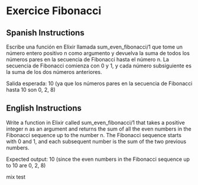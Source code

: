 # Exercice Fibonacci
## Spanish Instructions

Escribe una función en Elixir llamada sum_even_fibonacci/1 que tome un número entero positivo n como argumento y devuelva la suma de todos los números pares en la secuencia de Fibonacci hasta el número n. La secuencia de Fibonacci comienza con 0 y 1, y cada número subsiguiente es la suma de los dos números anteriores.

Salida esperada: 10 (ya que los números pares en la secuencia de Fibonacci hasta 10 son 0, 2, 8)

## English Instructions

Write a function in Elixir called sum_even_fibonacci/1 that takes a positive integer n as an argument and returns the sum of all the even numbers in the Fibonacci sequence up to the number n. The Fibonacci sequence starts with 0 and 1, and each subsequent number is the sum of the two previous numbers.

Expected output: 10 (since the even numbers in the Fibonacci sequence up to 10 are 0, 2, 8)

mix test